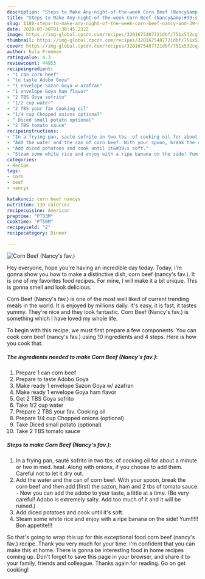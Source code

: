 ```yaml
---
description: "Steps to Make Any-night-of-the-week Corn Beef (Nancy&amp;#39;s fav.)"
title: "Steps to Make Any-night-of-the-week Corn Beef (Nancy&amp;#39;s fav.)"
slug: 1180-steps-to-make-any-night-of-the-week-corn-beef-nancy-and-39-s-fav
date: 2020-07-30T01:30:45.232Z
image: https://img-global.cpcdn.com/recipes/3201675487721dbf/751x532cq70/corn-beef-nancys-fav-recipe-main-photo.jpg
thumbnail: https://img-global.cpcdn.com/recipes/3201675487721dbf/751x532cq70/corn-beef-nancys-fav-recipe-main-photo.jpg
cover: https://img-global.cpcdn.com/recipes/3201675487721dbf/751x532cq70/corn-beef-nancys-fav-recipe-main-photo.jpg
author: Eula Freeman
ratingvalue: 4.3
reviewcount: 44953
recipeingredient:
- "1 can corn beef"
- "to taste Adobo Goya"
- "1 envelope Sazon Goya w azafran"
- "1 envelope Goya ham flavor"
- "2 TBS Goya sofrito"
- "1/2 cup water"
- "2 TBS your fav Cooking oil"
- "1/4 cup Chopped onions optional"
- " Diced small potato optional"
- "2 TBS tomato sauce"
recipeinstructions:
- "In a frying pan, sauté sofrito in two tbs. of cooking oil for about a minute or two in med. heat. Along with onions, if you choose to add them. Careful not to let it dry out."
- "Add the water and the can of corn beef. With your spoon, break the corn beef and then add (first) the sazon, ham and 2 tbs of tomato sauce. Now you can add the adobo to your taste, a little at a time. (Be very careful! Adobo is extremely salty. Add too much of it and it will be ruined.)"
- "Add diced potatoes and cook until it&#39;s soft."
- "Steam some white rice and enjoy with a ripe banana on the side! Yum!!!!! Bon appetite!!!"
categories:
- Recipe
tags:
- corn
- beef
- nancys

katakunci: corn beef nancys 
nutrition: 139 calories
recipecuisine: American
preptime: "PT33M"
cooktime: "PT50M"
recipeyield: "2"
recipecategory: Dinner

---
```



![Corn Beef (Nancy&#39;s fav.)](https://img-global.cpcdn.com/recipes/3201675487721dbf/751x532cq70/corn-beef-nancys-fav-recipe-main-photo.jpg)

Hey everyone, hope you're having an incredible day today. Today, I'm gonna show you how to make a distinctive dish, corn beef (nancy&#39;s fav.). It is one of my favorites food recipes. For mine, I will make it a bit unique. This is gonna smell and look delicious.

Corn Beef (Nancy&#39;s fav.) is one of the most well liked of current trending meals in the world. It is enjoyed by millions daily. It's easy, it is fast, it tastes yummy. They're nice and they look fantastic. Corn Beef (Nancy&#39;s fav.) is something which I have loved my whole life.




To begin with this recipe, we must first prepare a few components. You can cook corn beef (nancy&#39;s fav.) using 10 ingredients and 4 steps. Here is how you cook that.

<!--inarticleads1-->

##### The ingredients needed to make Corn Beef (Nancy&#39;s fav.):

1. Prepare 1 can corn beef
1. Prepare to taste Adobo Goya
1. Make ready 1 envelope Sazon Goya w/ azafran
1. Make ready 1 envelope Goya ham flavor
1. Get 2 TBS Goya sofrito
1. Take 1/2 cup water
1. Prepare 2 TBS your fav. Cooking oil
1. Prepare 1/4 cup Chopped onions (optional)
1. Take  Diced small potato (optional)
1. Take 2 TBS tomato sauce




<!--inarticleads2-->

##### Steps to make Corn Beef (Nancy&#39;s fav.):

1. In a frying pan, sauté sofrito in two tbs. of cooking oil for about a minute or two in med. heat. Along with onions, if you choose to add them. Careful not to let it dry out.
1. Add the water and the can of corn beef. With your spoon, break the corn beef and then add (first) the sazon, ham and 2 tbs of tomato sauce. - Now you can add the adobo to your taste, a little at a time. (Be very careful! Adobo is extremely salty. Add too much of it and it will be ruined.)
1. Add diced potatoes and cook until it&#39;s soft.
1. Steam some white rice and enjoy with a ripe banana on the side! Yum!!!!! Bon appetite!!!




So that's going to wrap this up for this exceptional food corn beef (nancy&#39;s fav.) recipe. Thank you very much for your time. I'm confident that you can make this at home. There is gonna be interesting food in home recipes coming up. Don't forget to save this page in your browser, and share it to your family, friends and colleague. Thanks again for reading. Go on get cooking!
